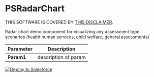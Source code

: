 # PSRadarChart

THIS SOFTWARE IS COVERED BY [THIS DISCLAIMER](https://raw.githubusercontent.com/thedges/Disclaimer/master/disclaimer.txt).

Radar chart demo component for visualizing any assessment type scenarios (health human services, child welfare, general assessments)

| Parameter | Description |
|-----------|-------------|
| <b>Param1</b> | description of param |

<a href="https://githubsfdeploy.herokuapp.com">
  <img alt="Deploy to Salesforce"
       src="https://raw.githubusercontent.com/afawcett/githubsfdeploy/master/deploy.png">
</a>


